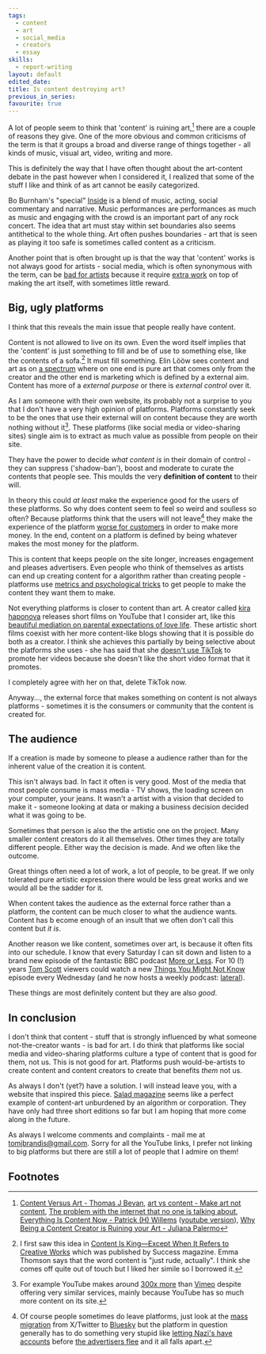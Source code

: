 ```yaml
---
tags:
  - content
  - art
  - social_media
  - creators
  - essay
skills:
  - report-writing
layout: default
edited_date: 
title: Is content destroying art?
previous_in_series: 
favourite: true
---
```

A lot of people seem to think that 'content' is ruining art,[^1] there are a couple of reasons they give. One of the more obvious and common criticisms of the term is that it groups a broad and diverse range of things together - all kinds of music, visual art, video, writing and more. 

This is definitely the way that I have often thought about the art-content debate in the past however when I considered it, I realized that some of the stuff I like and think of as art cannot be easily categorized. 

Bo Burnham's "special" [Inside](https://en.wikipedia.org/wiki/Bo_Burnham:_Inside) is a blend of music, acting, social commentary and narrative. Music performances are performances as much as music and engaging with the crowd is an important part of any rock concert. The idea that art must stay within set boundaries also seems antithetical to the whole thing. Art often pushes boundaries - art that is seen as playing it too safe is sometimes called content as a criticism.

Another point that is often brought up is that the way that 'content' works is not always good for artists - social media, which is often synonymous with the term, can be [bad for artists](https://www.wherewonderwaits.com/social-media-is-bad-for-artists/) because it require [extra work](https://www.janarolland.com/post/art-vs-content) on top of making the art itself, with sometimes little reward.

## Big, ugly platforms
I think that this reveals the main issue that people really have content.

Content is not allowed to live on its own. Even the word itself implies that the 'content' is just something to fill and be of use to something else, like the contents of a sofa.[^2] It must fill something. Elin Lööw sees content and art as on [a spectrum](https://www.elinloow.com/podcast/episode-18) where on one end is pure art that comes only from the creator and the other end is marketing which is defined by a external aim. Content has more of a *external purpose* or there is *external control* over it.

As I am someone with their own website, its probably not a surprise to you that I don't have a very high opinion of platforms. Platforms constantly seek to be the ones that use their external will on content because they are worth nothing without it[^3]. These platforms (like social media or video-sharing sites) single aim is to extract as much value as possible from people on their site.

They have the power to decide *what content is* in their domain of control - they can suppress ('shadow-ban'), boost and moderate to curate the contents that people see. This moulds the very **definition of content** to their will.

In theory this could *at least* make the experience good for the users of these platforms. So why does content seem to feel so weird and soulless so often? Because platforms think that the users will not leave[^4] they make the experience of the platform [worse for customers](https://pluralistic.net/2022/11/28/enshittification/) in order to make more money. In the end, content on a platform is defined by being whatever makes the most money for the platform.

This is content that keeps people on the site longer, increases engagement and pleases advertisers. Even people who think of themselves as artists can end up creating content for a algorithm rather than creating people - platforms use [metrics and psychological tricks](https://youtu.be/KThZ1a0B3LY?si=sCB4kNnnU_rq2Dus&t=394) to get people to make the content they want them to make.

Not everything platforms is closer to content than art. A creator called [kira haponova](https://www.youtube.com/@kirahaponova) releases short films on YouTube that I consider art, like this [beautiful mediation on parental expectations of love life](https://www.youtube.com/watch?v=MbGJK0ohSvk). These artistic short films coexist with her more content-like blogs showing that it is possible do both as a creator. I think she achieves this partially by being selective about the platforms she uses - she has said that she [doesn't use TikTok](https://www.youtube.com/playlist?list=PLMI0KEzSp4TOlokgpMJbMSPGKKuB1pckZ) to promote her videos because she doesn't like the short video format that it promotes.

I completely agree with her on that, delete TikTok now.

Anyway..., the external force that makes something on content is not always platforms - sometimes it is the consumers or community that the content is created for.

## The audience
If a creation is made by someone to please a audience rather than for the inherent value of the creation it is content. 

This isn't always bad. In fact it often is very good. Most of the media that most people consume is mass media - TV shows, the loading screen on your computer, your jeans. It wasn't a artist with a vision that decided to make it - someone looking at data or making a business decision decided what it was going to be. 

Sometimes that person is also the the artistic one on the project. Many smaller content creators do it all themselves. Other times they are totally different people. Either way the decision is made. And we often like the outcome. 

Great things often need a lot of work, a lot of people, to be great. If we only tolerated pure artistic expression there would be less great works and we would all be the sadder for it.

When content takes the audience as the external force rather than a platform, the content can be much closer to what the audience wants. Content has b
ecome enough of an insult that we often don't call this content but *it is*. 

Another reason we like content, sometimes over art, is because it often fits into our schedule. I know that every Saturday I can sit down and listen to a brand new episode of the fantastic BBC podcast [More or Less](https://www.bbc.co.uk/programmes/b006qshd/episodes/player). For 10 (!) years [Tom Scott](https://www.tomscott.com/) viewers could watch a new [Things You Might Not Know](https://www.youtube.com/playlist?list=PL96C35uN7xGI9HGKHsArwxiOejecVyNem) episode every Wednesday (and he now hosts a weekly podcast: [lateral](https://lateralcast.com/)). 

These things are most definitely content but they are also *good*. 

## In conclusion
I don't think that content - stuff that is strongly influenced by what someone not-the-creator wants - is bad for art. I do think that platforms like social media and video-sharing platforms culture a type of content that is good for them, not us. This is not good for art. Platforms push would-be-artists to create content and content creators to create that benefits *them* not us.

As always I don't (yet?) have a solution. I will instead leave you, with a website that inspired this piece. [Salad magazine](https://zine.kalechips.net/index) seems like a perfect example of content-art unburdened by an algorithm or corporation. They have only had three short editions so far but I am hoping that more come along in the future.


As always I welcome comments and complaints - mail me at [tomjbrandis@gmail.com](mailto:tomjbrandis@gmail.com?subject=Response%20to%20The%20paradox%20of%20content). Sorry for all the YouTube links, I prefer not linking to big platforms but there are still a lot of people that I admire on them!

## Footnotes
[^1]: [Content Versus Art - Thomas J Bevan](https://thomasjbevan.substack.com/p/content-versus-art), [art vs content - Make art not content](https://www.youtube.com/watch?v=9DWudFF8ZEY), [The problem with the internet that no one is talking about](https://youtu.be/Ieq6V3o4rqM?si=SRMgHOZH-UQXTQmJ), [Everything Is Content Now - Patrick (H) Willems](https://nebula.tv/videos/patrickhwillems-everything-is-content-now) ([youtube version](https://www.youtube.com/watch?v=hAtbFwzZp6Y)), [Why Being a Content Creator is Ruining your Art - Juliana Palermo](https://www.the-plottery.com/blog/why-being-a-content-creator-is-ruining-your-art) 

[^2]: I first saw this idea in [Content Is King—Except When It Refers to Creative Works](https://www.success.com/content-vs-art-is-the-term-content-rude/) which was published by Success magazine. Emma Thomson says that the word content is "just rude, actually". I think she comes off quite out of touch but I liked her simile so I borrowed it.

[^3]: For example YouTube makes around [300x more](https://stockanalysis.com/article/youtube-stock/) than [Vimeo](https://stockanalysis.com/stocks/vmeo/revenue/) despite offering very similar services, mainly because YouTube has so much more content on its site. 

[^4]: Of course people sometimes do leave platforms, just look at the [mass migration](https://www.404media.co/the-great-migration-to-bluesky-gives-me-hope-for-the-future-of-the-internet/) from X/Twitter to [Bluesky](https://bsky.app/) but the platform in question generally has to do something very stupid like [letting Nazi's have accounts](https://www.nbcnews.com/tech/social-media/x-twitter-elon-musk-nazi-extremist-white-nationalist-accounts-rcna145020) before [the advertisers flee](https://www.bbc.co.uk/news/business-66217641) and it all falls apart.
